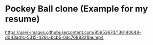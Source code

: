 # Pockey Ball clone (Example for my resume)

https://user-images.githubusercontent.com/85953670/136140648-d043ad1c-5315-426c-bcb5-0dc7688321be.mp4

